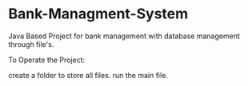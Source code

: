 # Bank-Managment-System
Java Based Project for bank management with database management through file's.

To Operate the Project:

create a folder to store all files.
run the main file.
